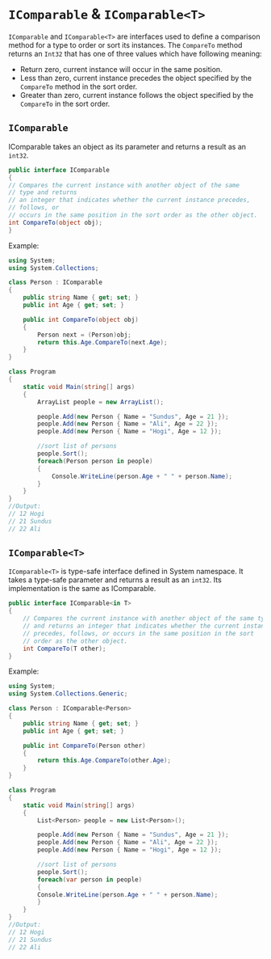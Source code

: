 # `IComparable` & `IComparable<T>`

`IComparable` and `IComparable<T>` are interfaces used to define a comparison method for a type to order or sort its instances. The `CompareTo` method returns an `Int32` that has one of three values which have following meaning:

* Return zero, current instance will occur in the same position.
* Less than zero, current instance precedes the object specified by the `CompareTo` method in the sort order.
* Greater than zero, current instance follows the object specified by the `CompareTo` in the sort order.

## `IComparable`

IComparable takes an object as its parameter and returns a result as an `int32`.

```csharp
public interface IComparable
{
// Compares the current instance with another object of the same
// type and returns
// an integer that indicates whether the current instance precedes,
// follows, or
// occurs in the same position in the sort order as the other object.
int CompareTo(object obj);
}
```

Example:

```csharp
using System;
using System.Collections;

class Person : IComparable
{
    public string Name { get; set; }
    public int Age { get; set; }

    public int CompareTo(object obj)
    {
        Person next = (Person)obj;
        return this.Age.CompareTo(next.Age);
    }
}

class Program
{
    static void Main(string[] args)
    {
        ArrayList people = new ArrayList();

        people.Add(new Person { Name = "Sundus", Age = 21 });
        people.Add(new Person { Name = "Ali", Age = 22 });
        people.Add(new Person { Name = "Hogi", Age = 12 });

        //sort list of persons
        people.Sort();
        foreach(Person person in people)
        {
            Console.WriteLine(person.Age + " " + person.Name);
        }
    }
}
//Output:
// 12 Hogi
// 21 Sundus
// 22 Ali
```

## `IComparable<T>`

`IComparable<T>` is type-safe interface defined in System namespace. It takes a type-safe parameter and returns a result as an `int32`. Its implementation is the same as IComparable.

```csharp
public interface IComparable<in T>
{
    // Compares the current instance with another object of the same type
    // and returns an integer that indicates whether the current instance
    // precedes, follows, or occurs in the same position in the sort
    // order as the other object.
    int CompareTo(T other);
}
```

Example:

```csharp
using System;
using System.Collections.Generic;

class Person : IComparable<Person>
{
    public string Name { get; set; }
    public int Age { get; set; }

    public int CompareTo(Person other)
    {
        return this.Age.CompareTo(other.Age);
    }
}

class Program
{
    static void Main(string[] args)
    {
        List<Person> people = new List<Person>();

        people.Add(new Person { Name = "Sundus", Age = 21 });
        people.Add(new Person { Name = "Ali", Age = 22 });
        people.Add(new Person { Name = "Hogi", Age = 12 });

        //sort list of persons
        people.Sort();
        foreach(var person in people)
        {
        Console.WriteLine(person.Age + " " + person.Name);
        }
    }
}
//Output:
// 12 Hogi
// 21 Sundus
// 22 Ali
```
